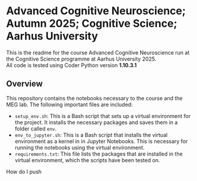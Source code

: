 # Advanced Cognitive Neuroscience; Autumn 2025; Cognitive Science; Aarhus University

This is the readme for the course Advanced Cognitive Neuroscience run at the Cognitive Science programme at Aarhus University 2025.  
All code is tested using Coder Python version **1.10.3.1**  

## Overview

This repository contains the notebooks necessary to the course and the MEG lab. The following important files are included:  
 - `setup_env.sh`: This is a Bash script that sets up a virtual environment for the project. It installs the necessary packages and saves them in a folder called `env`.
 - `env_to_jupyter.sh`: This is a Bash script that installs the virtual environment as a kernel in in Jupyter Notebooks. This is necessary for running the notebooks using the virtual environment.
 - `requirements.txt`: This file lists the packages that are installed in the virtual environment, which the scripts have been tested on.


How do I push